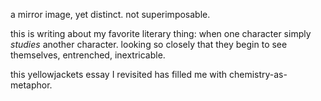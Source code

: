 a mirror image, yet distinct. not superimposable. 




this is writing about my favorite literary thing: when one character simply *studies* another character. looking so closely that they begin to see themselves, entrenched, inextricable. 

this yellowjackets essay I revisited has filled me with chemistry-as-metaphor. 